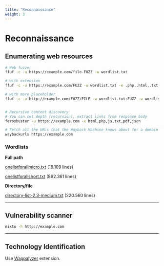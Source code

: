 ```yaml
---
title: "Reconnaissance"
weight: 3
---
```


# Reconnaissance

## Enumerating web resources

```sh
# Web fuzzer 
ffuf -c -u https://example.com/file-FUZZ -w wordlist.txt

# with extension
ffuf -c -u https://example.com/FUZZ -w wordlist.txt -e .php,.html,.txt

# with more placeholder
ffuf -c -u http://example.com/FUZZ/FILE -w wordlist.txt:FUZZ -w wordlist2.txt:FILE 


# Recursive content discovery
# You can set depth (recursion), extract links from response body
feroxbuster -u https://example.com -x html,php,js,txt,pdf,json

# Fetch all the URLs that the Wayback Machine knows about for a domain
waybackurls https://example.com
```

### Wordlists

**Full path**

[onelistforallmicro.txt](https://github.com/six2dez/OneListForAll/blob/main/onelistforallmicro.txt) (18.109 lines)

[onelistforallshort.txt](https://github.com/six2dez/OneListForAll/blob/main/onelistforallshort.txt) (892.361 lines)

**Directory/file**

[directory-list-2.3-medium.txt](https://github.com/daviddias/node-dirbuster/blob/master/lists/directory-list-2.3-medium.txt) (220.560 lines)

---

## Vulnerability scanner

```sh
nikto -h http://example.com
```

---

## Technology Identification

Use [Wappalyzer](https://www.wappalyzer.com/) extension.